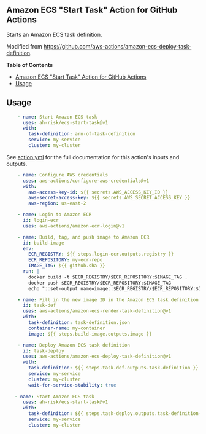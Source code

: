## Amazon ECS "Start Task" Action for GitHub Actions

Starts an Amazon ECS task definition.

Modified from https://github.com/aws-actions/amazon-ecs-deploy-task-definition.

**Table of Contents**

<!-- toc -->

- [Amazon ECS "Start Task" Action for GitHub Actions](#amazon-ecs-start-task-action-for-github-actions)
- [Usage](#usage)

<!-- tocstop -->

## Usage

```yaml
    - name: Start Amazon ECS task
      uses: ah-risk/ecs-start-task@v1
      with:
        task-definition: arn-of-task-definition
        service: my-service
        cluster: my-cluster
```

See [action.yml](action.yml) for the full documentation for this action's inputs and outputs.

```yaml
    - name: Configure AWS credentials
      uses: aws-actions/configure-aws-credentials@v1
      with:
        aws-access-key-id: ${{ secrets.AWS_ACCESS_KEY_ID }}
        aws-secret-access-key: ${{ secrets.AWS_SECRET_ACCESS_KEY }}
        aws-region: us-east-2

    - name: Login to Amazon ECR
      id: login-ecr
      uses: aws-actions/amazon-ecr-login@v1

    - name: Build, tag, and push image to Amazon ECR
      id: build-image
      env:
        ECR_REGISTRY: ${{ steps.login-ecr.outputs.registry }}
        ECR_REPOSITORY: my-ecr-repo
        IMAGE_TAG: ${{ github.sha }}
      run: |
        docker build -t $ECR_REGISTRY/$ECR_REPOSITORY:$IMAGE_TAG .
        docker push $ECR_REGISTRY/$ECR_REPOSITORY:$IMAGE_TAG
        echo "::set-output name=image::$ECR_REGISTRY/$ECR_REPOSITORY:$IMAGE_TAG"

    - name: Fill in the new image ID in the Amazon ECS task definition
      id: task-def
      uses: aws-actions/amazon-ecs-render-task-definition@v1
      with:
        task-definition: task-definition.json
        container-name: my-container
        image: ${{ steps.build-image.outputs.image }}

    - name: Deploy Amazon ECS task definition
      id: task-deploy
      uses: aws-actions/amazon-ecs-deploy-task-definition@v1
      with:
        task-definition: ${{ steps.task-def.outputs.task-definition }}
        service: my-service
        cluster: my-cluster
        wait-for-service-stability: true
   
   - name: Start Amazon ECS task
      uses: ah-risk/ecs-start-task@v1
      with:
        task-definition: ${{ steps.task-deploy.outputs.task-definition-arn }}
        service: my-service
        cluster: my-cluster
```
